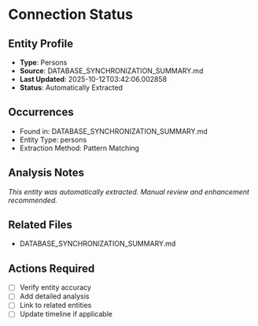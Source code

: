 # Connection Status

## Entity Profile
- **Type**: Persons
- **Source**: DATABASE_SYNCHRONIZATION_SUMMARY.md
- **Last Updated**: 2025-10-12T03:42:06.002858
- **Status**: Automatically Extracted

## Occurrences
- Found in: DATABASE_SYNCHRONIZATION_SUMMARY.md
- Entity Type: persons
- Extraction Method: Pattern Matching

## Analysis Notes
*This entity was automatically extracted. Manual review and enhancement recommended.*

## Related Files
- DATABASE_SYNCHRONIZATION_SUMMARY.md

## Actions Required
- [ ] Verify entity accuracy
- [ ] Add detailed analysis
- [ ] Link to related entities
- [ ] Update timeline if applicable
